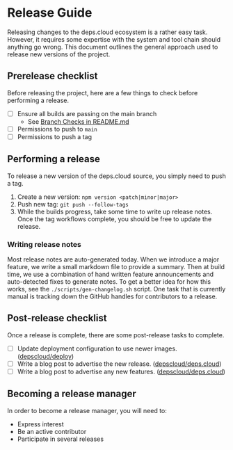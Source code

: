 # Release Guide

Releasing changes to the deps.cloud ecosystem is a rather easy task.
However, it requires some expertise with the system and tool chain should anything go wrong.
This document outlines the general approach used to release new versions of the project.

## Prerelease checklist

Before releasing the project, here are a few things to check before performing a release.

- [ ] Ensure all builds are passing on the main branch
  - See [Branch Checks in README.md](README.md#branch-checks)
- [ ] Permissions to push to `main`
- [ ] Permissions to push a tag

## Performing a release

To release a new version of the deps.cloud source, you simply need to push a tag.

1. Create a new version: `npm version <patch|minor|major>`
2. Push new tag: `git push --follow-tags`
3. While the builds progress, take some time to write up release notes.
   Once the tag workflows complete, you should be free to update the release.

### Writing release notes

Most release notes are auto-generated today.
When we introduce a major feature, we write a small markdown file to provide a summary.
Then at build time, we use a combination of hand written feature announcements and auto-detected fixes to generate notes.
To get a better idea for how this works, see the `./scripts/gen-changelog.sh` script.
One task that is currently manual is tracking down the GitHub handles for contributors to a release. 

## Post-release checklist

Once a release is complete, there are some post-release tasks to complete. 

- [ ] Update deployment configuration to use newer images. ([depscloud/deploy])
- [ ] Write a blog post to advertise the new release. ([depscloud/deps.cloud])
- [ ] Write a blog post to advertise any new features. ([depscloud/deps.cloud])

[depscloud/deploy]: https://github.com/depscloud/deploy
[depscloud/deps.cloud]: https://github.com/depscloud/deps.cloud

## Becoming a release manager

In order to become a release manager, you will need to:

- Express interest
- Be an active contributor
- Participate in several releases
